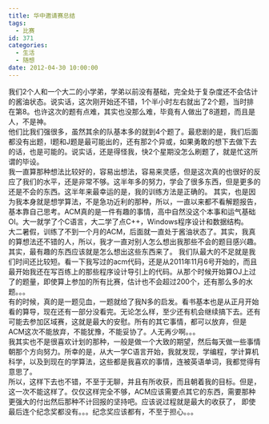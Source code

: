 ```yaml
---
title: 华中邀请赛总结
tags:
  - 比赛
id: 371
categories:
  - 生活
  - 随想
date: 2012-04-30 10:00:00
---
```


我们2个人和一个大二的小学弟，学弟以前没有基础，完全处于复杂度还不会估计的酱油状态。说实话，这次刚开始还不错，1个半小时左右就出了2个题，当时排在第8。也许这次的题有点难，其实也没那么难，毕竟有人做出了8道题，而且是人，不是神。  
他们比我们强很多，虽然其余的队基本多的就到4个题了。最悲剧的是，我们后面都没有出题，I题和J题是最可能出的，还有那2个异或，如果勇敢的想下去做下去的话，也是可能的。说实话，还是得怪我，快2个星期没怎么刷题了，就是忙这所谓的毕设。  
我一直算那种想法比较好的，容易出想法，容易来灵感，但是这次真的也很好的反应了我们的水平，还是非常不够。这半年多的努力，学会了很多东西，但是更多的还是不会的东西。这半年来最幸运的是，我的训练方法是正确的。
其实，也是因为我本身就是想学算法，不是急功近利的那种，所以，一直以来都不看解题报告，基本靠自己思考。ACM真的是一件有趣的事情，高中自然没这个本事和运气基础OI。大一就学了个C语言，大二学了点C++，Windows程序设计和数据结构。  
大二暑假，训练了不到一个月的ACM，后面就一直处于酱油状态了。其实，我真的算想法还不错的人，所以，我才一直对别人怎么想出我那些不会的题目感兴趣。其实，最有趣的东西应该就是怎么想出这些东西来了。
我们队最大的不足就是我们时间还比较短。看一下我写过的acm代码，还是从2011年11月6号开始的，而且最开始我还在写百练上的那些程序设计导引上的代码。从那个时候开始算OJ上过了的题量，即使算上参加的所有比赛，估计也不会超过200个，还有那么多的水题。。。  
有的时候，真的是一题见血，一题就给了我N多的启发。看书基本也是从正月开始看的算导，现在还有一部分没看完。无论怎么样，至少还有机会继续搞下去。还有可能去参加区域赛，这就是最大的安慰。所有的其它事情，都可以放弃，但是ACM这次不能放弃，不能犹豫，不能妥协了。人无再少啊。。。  
我其实也不是很喜欢计划的那种，一般是做一个大致的期望，然后每天做一些事情朝那个方向努力。所幸的是，从大一学C语言开始，我就发现，学编程，学计算机科学，以及到现在的学算法，这些都是我喜欢的事情，连被英语单词，我都觉得有意思了。  
所以，这样下去也不错，不至于无聊，并且有所收获，而且朝着我的目标。但是，这一次不能这样了。仅仅这样完全不够，ACM应该需要点其它的东西，需要那种更强大的付出然后那种不计回报的坚持吧。应该说过程就是最大的收获了，
即使最后连个纪念奖都没有。。。纪念奖应该都有，不至于担心。。。